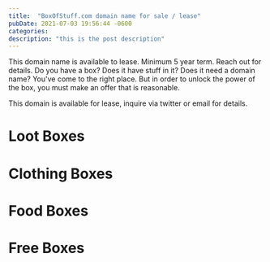 ```yaml
---
title:  "BoxOfStuff.com domain name for sale / lease"
pubDate: 2021-07-03 19:56:44 -0600
categories: 
description: "this is the post description"
---
```


This domain name is available to lease. Minimum 5 year term. Reach out for details. Do you have a box? Does it have stuff in it? Does it need a domain name? You've come to the right place. But in order to unlock the power of the box, you must make an offer that is reasonable.

This domain is available for lease, inquire via twitter or email for details.

# Loot Boxes

# Clothing Boxes

# Food Boxes

# Free Boxes